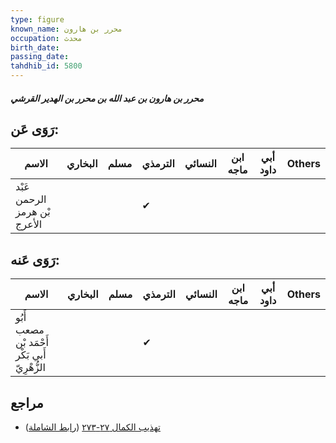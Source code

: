 ```yaml
---
type: figure
known_name: محرر بن هارون
occupation: محدث
birth_date:
passing_date:
tahdhib_id: 5800
---
```

##### محرر بن هارون بن عبد الله بن محرر بن الهدير القرشي

## رَوَى عَن:
| الاسم                        | البخاري | مسلم | الترمذي | النسائي | ابن ماجه | أبي داود | Others |
| ---------------------------- | ------- | ---- | ------- | ------- | -------- | -------- | ------ |
| عَبْد الرحمن بْن هرمز الأعرج |         |      | ✔       |         |          |          |        |
## رَوَى عَنه:
| الاسم                                         | البخاري | مسلم | الترمذي | النسائي | ابن ماجه | أبي داود | Others |
| --------------------------------------------- | ------- | ---- | ------- | ------- | -------- | -------- | ------ |
| أَبُو مصعب أَحْمَد بْن أَبي بَكْر الزُّهْرِيّ |         |      | ✔       |         |          |          |        |
## مراجع
- [تهذيب الكمال ٢٧-٢٧٣](obsidian://open?vault=Tahdhib-al-Kamal&file=Figures/٥٨٠٠-محرر%20بن%20هارون%20بن%20عبد%20الله%20بن%20محرر%20بن%20الهدير%20القرشي) ([رابط الشاملة](https://shamela.ws/book/3722/14662))